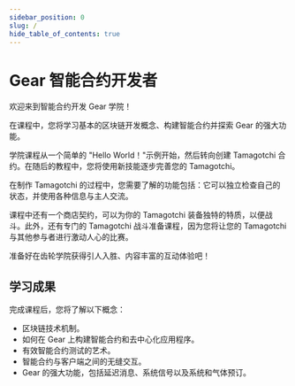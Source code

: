 ```yaml
---
sidebar_position: 0
slug: /
hide_table_of_contents: true
---
```


# Gear 智能合约开发者

欢迎来到智能合约开发 Gear 学院！

在课程中，您将学习基本的区块链开发概念、构建智能合约并探索 Gear 的强大功能。

学院课程从一个简单的 "Hello World！"示例开始，然后转向创建 Tamagotchi 合约。在随后的教程中，您将使用新技能逐步完善您的 Tamagotchi。

在制作 Tamagotchi 的过程中，您需要了解的功能包括：它可以独立检查自己的状态，并使用各种信息与主人交流。

课程中还有一个商店契约，可以为你的 Tamagotchi 装备独特的特质，以便战斗。此外，还有专门的 Tamagotchi 战斗准备课程，因为您将让您的 Tamagotchi 与其他参与者进行激动人心的比赛。

准备好在齿轮学院获得引人入胜、内容丰富的互动体验吧！

## 学习成果

完成课程后，您将了解以下概念：

- 区块链技术机制。
- 如何在 Gear 上构建智能合约和去中心化应用程序。
- 有效智能合约测试的艺术。
- 智能合约与客户端之间的无缝交互。
- Gear 的强大功能，包括延迟消息、系统信号以及系统和气体预订。
